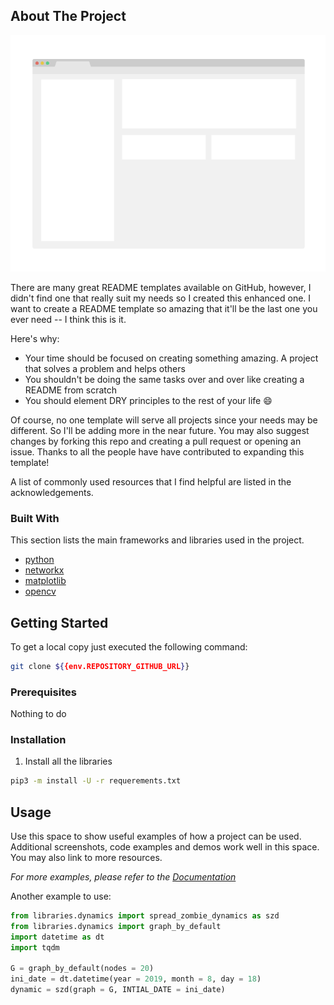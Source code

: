 <!-- ABOUT THE PROJECT -->
## About The Project

<a href="https://example.com"> <img src="images/screenshot.png"></a>

There are many great README templates available on GitHub, however, I didn't find one that really suit my needs so I created this enhanced one. I want to create a README template so amazing that it'll be the last one you ever need -- I think this is it.

Here's why:
* Your time should be focused on creating something amazing. A project that solves a problem and helps others
* You shouldn't be doing the same tasks over and over like creating a README from scratch
* You should element DRY principles to the rest of your life :smile:

Of course, no one template will serve all projects since your needs may be different. So I'll be adding more in the near future. You may also suggest changes by forking this repo and creating a pull request or opening an issue. Thanks to all the people have have contributed to expanding this template!

A list of commonly used resources that I find helpful are listed in the acknowledgements.

### Built With

This section lists the main frameworks and libraries used in the project.
* [python](https://rasa.com/)
* [networkx](https://networkx.org/)
* [matplotlib](https://matplotlib.org/)
* [opencv](https://opencv.org/)

<!-- GETTING STARTED -->
## Getting Started
To get a local copy just executed the following command:

```sh
git clone ${{env.REPOSITORY_GITHUB_URL}}
```

### Prerequisites
Nothing to do

### Installation
1. Install all the libraries

```sh
pip3 -m install -U -r requerements.txt
```

<!-- USAGE EXAMPLES -->
## Usage
Use this space to show useful examples of how a project can be used. Additional screenshots, code examples and demos work well in this space. You may also link to more resources.

_For more examples, please refer to the [Documentation](https://example.com)_

Another example to use:
```python
from libraries.dynamics import spread_zombie_dynamics as szd
from libraries.dynamics import graph_by_default
import datetime as dt
import tqdm

G = graph_by_default(nodes = 20)
ini_date = dt.datetime(year = 2019, month = 8, day = 18)
dynamic = szd(graph = G, INTIAL_DATE = ini_date)
```
